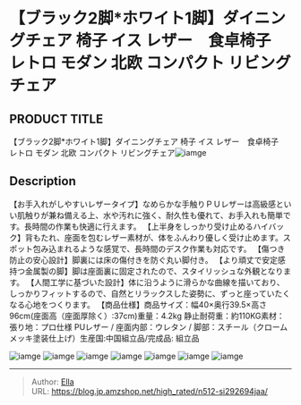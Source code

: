# 【ブラック2脚*ホワイト1脚】ダイニングチェア 椅子 イス レザー　食卓椅子　レトロ モダン 北欧 コンパクト リビングチェア


## PRODUCT TITLE 

【ブラック2脚*ホワイト1脚】ダイニングチェア 椅子 イス レザー　食卓椅子　レトロ モダン 北欧 コンパクト リビングチェア![iamge](https://b2bfiles1.gigab2b.cn/image/wkseller/301/PP033340/20191128_ae41c5ae4a01dc744cc532e866255e9c.jpg)

## Description

【お手入れがしやすいレザータイプ】なめらかな手触りＰＵレザーは高級感といい肌触りが兼ね備える上、水や汚れに強く、耐久性も優れて、お手入れも簡単です。長時間の作業も快適に行えます。
【上半身をしっかり受け止めるハイバック】背もたれ、座面を包むレザー素材が、体をふんわり優しく受け止めます。スポット包み込まれるような感覚で、長時間のデスク作業も対応です。
【傷つき防止の安心設計】脚裏には床の傷付きを防ぐ丸い脚付き。
【より頑丈で安定感持つ金属製の脚】脚は座面裏に固定されたので、スタイリッシュな外観となります。
【人間工学に基づいた設計】体に沿うように滑らかな曲線を描いており、しっかりフィットするので、自然とリラックスした姿勢に、ずっと座っていたくなる心地をつくります。
【商品仕様】商品サイズ：幅40×奥行39.5×高さ96cm(座面高（座面厚除く）:37cm)重量：4.2kg 静止耐荷重：約110KG素材：張り地：プロ仕様 PUレザー / 座面内部：ウレタン / 脚部：スチール（クロームメッキ塗装仕上げ）生産国:中国組立品/完成品: 組立品




![iamge](https://b2bfiles1.gigab2b.cn/image/wkseller/301/PP033340/20191128_736dea7edbfb9ad2410ff2b4e11810c8.jpg)
![iamge](https://b2bfiles1.gigab2b.cn/image/wkseller/301/PP033340/20191128_0cba2f60d948443475f763a0d6cbe1aa.jpg)
![iamge](https://b2bfiles1.gigab2b.cn/image/wkseller/301/PP033340/20191128_511eecfcfde63dfe03ac85cb2871f7a8.jpg)
![iamge](https://b2bfiles1.gigab2b.cn/image/wkseller/301/PP033340/20191128_bf1e8484ff8cd09b07f83b415040ff1b.jpg)
![iamge](https://b2bfiles1.gigab2b.cn/image/wkseller/301/PP033340/20191128_d5cc5383fb4c7d9c53c2718007f77701.jpg)
![iamge](https://b2bfiles1.gigab2b.cn/image/wkseller/301/PP033340/20191128_f370509655ce5ed4ca4080039c3a746c.jpg)
![iamge](https://b2bfiles1.gigab2b.cn/image/wkseller/301/PP033340/20191128_fd4f95e46d4dbd6075a65b04568dc346.jpg)


---

> Author: [Ella](https://blog.jp.amzshop.net/)  
> URL: https://blog.jp.amzshop.net/high_rated/n512-si292694jaa/  

